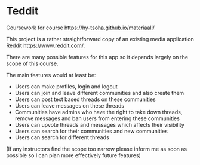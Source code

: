 # Teddit

Coursework for course https://hy-tsoha.github.io/materiaali/

This project is a rather straightforward copy of an existing media application Reddit https://www.reddit.com/.

There are many possible features for this app so it depends largely on the scope of this course.

The main features would at least be:

* Users can make profiles, login and logout 
* Users can join and leave different communities and also create them
* Users can post text based threads on these communities
* Users can leave messages on these threads
* Communities have admins who have the right to take down threads, remove messages and ban users from entering these communities
* Users can upvote threads and messages which affects their visibility
* Users can search for their communities and new communities
* Users can search for different threads

(If any instructors find the scope too narrow please inform me as soon as possible so I can plan more effectively future features)

